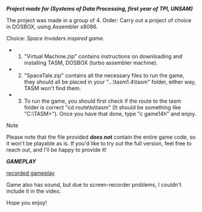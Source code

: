 _**Project made for (Systems of Data Processing, first year of TPI, UNSAM)**_

The project was made in a group of 4. Order: Carry out a project of choice in DOSBOX, using Assembler x8086.

Choice: _Space Invaders inspired game._

- 1) "Virtual Machine.zip" contains instructions on downloading and installing TASM, DOSBOX (turbo assembler machine).

- 2) "SpaceTale.zip" contains all the necessary files to run the game, they should all be placed in your "...\tasm1.4\tasm" folder, either way, TASM won't find them.

- 3) To run the game, you should first check if the route to the tasm folder is correct "cd route\to\tasm" (It should be something like "C:\TASM>"). Once you have that done, type "c game14h" and enjoy.
 
> [!NOTE]
> Please note that the file provided _**does not**_ contain the entire game code, so it won't be playable as is. If you'd like to try out the full version, feel free to reach out, and I'll be happy to provide it!
 
_**GAMEPLAY**_

[recorded gameplay](https://github.com/user-attachments/assets/d65c5111-c5f1-4cbe-87ec-fc0c5a3a431c)

Game also has sound, but due to screen-recorder problems, I couldn't include it in the video.

Hope you enjoy!
